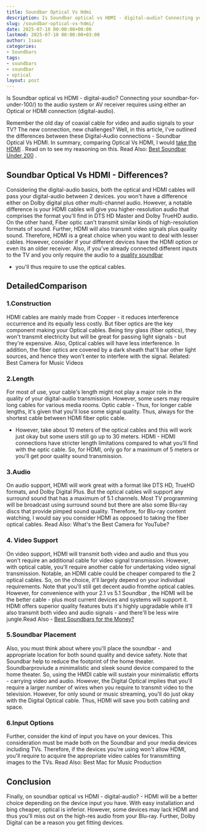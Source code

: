 ```yaml
---
title: Soundbar Optical Vs Hdmi
description: Is Soundbar optical vs HDMI - digital-audio? Connecting your soundbar-for-under-100 to the audio system or AV receiver requires using either an Optical or...
slug: /soundbar-optical-vs-hdmi/
date: 2025-07-10 00:00:00+00:00
lastmod: 2025-07-10 00:00:00+03:00
author: Isaac
categories:
- Soundbars
tags:
- soundbars
- soundbar
- optical
layout: post
---
```

Is Soundbar optical vs HDMI - digital-audio? Connecting your
soundbar-for-under-100/)
to the audio system or AV receiver requires using either an Optical or HDMI connection (digital-audio).

Remember the old day of coaxial cable for video and audio signals to your TV? The new connection, new challenges?
Well, in this article, I've outlined the differences between these Digital-Audio connections - Soundbar Optical Vs HDMI.
In summary, comparing Optical Vs HDMI, I would
[take the HDMI](https://www.cnet.com/forums/discussions/why-would-it-matter-that-a-soundbar-doesn-t-have-hdmi-550351/)
. Read on to see my reasoning on this. Read Also:
[Best Soundbar Under 200](https://pestpolicy.com/best-soundbar-under-200/)
.
## Soundbar Optical Vs HDMI - Differences?
Considering the digital-audio basics, both the optical and HDMI cables will pass your digital-audio between 2 devices. you won't have a difference either on Dolby digital plus other multi-channel audio.
However, a notable difference is your HDMI cables will give you higher-resolution audio that comprises the format you'll find in DTS HD Master and Dolby TrueHD audio.
On the other hand, Fiber optic can't transmit similar kinds of high-resolution formats of sound. Further, HDMI will also transmit video signals plus quality sound.
Therefore, HDMI is a great choice when you want to deal with lesser cables. However, consider if your different devices have the HDMI option or even its an older receiver.
Also, if you've already connected different inputs to the TV and you only require the audio to a
[quality soundbar](https://pestpolicy.com/best-soundbars-under-300/)
- you'll thus require to use the optical cables.
## DetailedComparison
### 1.Construction
HDMI cables are mainly made from Copper - it reduces interference occurrence and its equally less costly. But fiber optics are the key component making your Optical cables.
Being tiny glass (fiber optics), they won't transmit electricity but will be great for passing light signals - but they're expensive. Also, Optical cables will have less interference.
In addition, the fiber optics are covered by a dark sheath that'll bar other light sources, and hence they won't enter to interfere with the signal.
Related:
Best Camera for Music Videos
### 2.Length
For most of use, your cable's length might not play a major role in the quality of your digital-audio transmission. However, some users may require long cables for various media rooms.
Optic cable - Thus, for longer cable lengths, it's given that you'll lose some signal quality. Thus, always for the shortest cable between HDMI fiber optic cable.
- However, take about 10 meters of the optical cables and this will work just okay but some users still go up to 30 meters.
HDMI - HDMI connections have stricter length limitations compared to what you'll find with the optic cable.
So, for HDMI, only go for a maximum of 5 meters or you'll get poor quality sound transmission.
### 3.Audio
On audio support, HDMI will work great with a format like DTS HD, TrueHD formats, and Dolby Digital Plus.
But the optical cables will support any surround sound that has a maximum of 5.1 channels.
Most TV programming will be broadcast using surround sound but there are also some Blu-ray discs that provide pimped sound quality.
Therefore, for Blu-ray content watching, I would say you consider HDMI as opposed to taking the fiber optical cables.
Read Also:
What's the Best Camera for YouTube?
### 4. Video Support
On video support, HDMI will transmit both video and audio and thus you won't require an additional cable for video signal transmission.
However, with optical cable, you'll require another cable for undertaking video signal transmission. Notable, an HDMI cable could be cheaper compared to the 2 optical cables.
So, on the choice, it'll largely depend on your individual requirements. Note that you'll still get decent audio fromthe optical cables.
However, for convenience with your
2.1 vs 5.1 Soundbar
, the HDMI will be the better cable - plus most current devices and systems will support it.
HDMI offers superior quality features buts it's highly upgradable while it'll also transmit both video and audio signals - and there'll be less wire jungle.Read Also -
[Best Soundbars for the Money?](https://pestpolicy.com/best-soundbars-for-the-money/)
### 5.Soundbar Placement
Also, you must think about where you'll place the soundbar - and appropriate location for both sound quality and device safety. Note that Soundbar help to reduce the footprint of the home theater.
Soundbarproviude a minimalistic and sleek sound device compared to the home theater. So, using the HMDI cable will sustain your minimalistic efforts - carrying video and audio.
However, the Digital Optical implies that you'll require a larger number of wires when you require to transmit video to the television.
However, for only sound or music streaming, you'll do just okay with the Digital Optical cable. Thus, HDMI will save you both cabling and space.
### 6.Input Options
Further, consider the kind of input you have on your devices. This consideration must be made both on the Soundbar and your media devices including TVs.
Therefore, if the devices you're using won't allow HDMI, you'll require to acquire the appropriate video cables for transmitting images to the TVs.
Read Also:
Best Mac for Music Production
## Conclusion
Finally, on soundbar optical vs HDMI - digital-audio? - HDMI will be a better choice depending on the device input you have. With easy installation and bing cheaper, optical is inferior.
However, some devices may lack HDMI and thus you'll miss out on the high-res audio from your Blu-ray. Further, Dolby Digital can be a reason you get fitting devices.